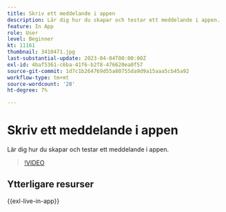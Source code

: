 ```yaml
---
title: Skriv ett meddelande i appen
description: Lär dig hur du skapar och testar ett meddelande i appen.
feature: In App
role: User
level: Beginner
kt: 11161
thumbnail: 3410471.jpg
last-substantial-update: 2023-04-04T00:00:00Z
exl-id: 4baf5361-c6ba-41f6-b2f8-476620ea0f57
source-git-commit: 1d7c1b264769d55a80755da9d9a15aaa5cb45a92
workflow-type: tm+mt
source-wordcount: '28'
ht-degree: 7%

---
```


# Skriv ett meddelande i appen

Lär dig hur du skapar och testar ett meddelande i appen.

>[!VIDEO](https://video.tv.adobe.com/v/3410471?quality=12&learn=on)

## Ytterligare resurser

{{exl-live-in-app}}
